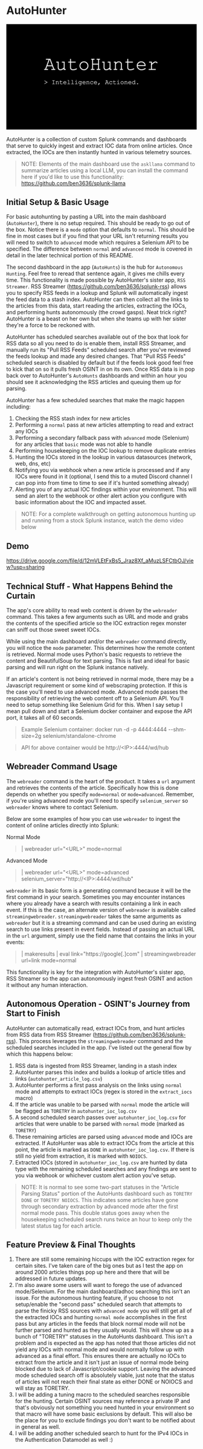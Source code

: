 # AutoHunter
![Alt text](Logo.png)

AutoHunter is a collection of custom Splunk commands and dashboards that serve to quickly ingest and extract IOC data from online articles. Once extracted, the IOCs are then instantly hunted in various telemetry sources.

> NOTE: Elements of the main dashboard use the `askllama` command to summarize articles using a local LLM, you can install the command here if you'd like to use this functionality: https://github.com/ben3636/splunk-llama

## Initial Setup & Basic Usage
For basic autohunting by pasting a URL into the main dashboard (`AutoHunter`), there is no setup required. This should be ready to go out of the box. Notice there is a `mode` option that defaults to `normal`. This should be fine in most cases but if you find that your URL isn't returning results you will need to switch to `advanced` mode which requires a Selenium API to be specified. The difference between `normal` and `advanced` mode is covered in detail in the later technical portion of this README.

The second dashboard in the app (`AutoHunts`) is the hub for `Autonomous Hunting`. Feel free to reread that sentence again, it gives me chills every time. This functionality is made possible by AutoHunter's sister app, `RSS Streamer`. RSS Streamer (https://github.com/ben3636/splunk-rss) allows you to specify RSS feeds in a lookup and Splunk will automatically ingest the feed data to a stash index. AutoHunter can then collect all the links to the articles from this data, start reading the articles, extracting the IOCs, and performing hunts autonomously (the crowd gasps). Neat trick right? AutoHunter is a beast on her own but when she teams up with her sister they're a force to be reckoned with. 

AutoHunter has scheduled searches available out of the box that look for RSS data so all you need to do is enable them, install RSS Streamer, and manually run its "Pull RSS Feeds" scheduled search after you've reviewed the feeds lookup and made any desired changes. That "Pull RSS Feeds" scheduled search is disabled by default but if the feeds look good feel free to kick that on so it pulls fresh OSINT in on its own. Once RSS data is in pop back over to AutoHunter's `AutoHunts` dashboards and within an hour you should see it acknowledging the RSS articles and queuing them up for parsing. 

AutoHunter has a few scheduled searches that make the magic happen including:

1. Checking the RSS stash index for new articles
2. Performing a `normal` pass at new articles attempting to read and extract any IOCs
3. Performing a secondary fallback pass with `advanced` mode (Selenium) for any articles that `basic` mode was not able to handle
4. Performing housekeeping on the IOC lookup to remove duplicate entries
5. Hunting the IOCs stored in the lookup in various datasources (network, web, dns, etc)
6. Notifying you via webhook when a new article is processed and if any IOCs were found in it (optional, I send this to a muted Discord channel I can pop into from time to time to see if it's hunted something already)
7. Alerting you of any actual IOC findings within your environment. This will send an alert to the webhook or other alert action you configure with basic information about the IOC and impacted asset.

> NOTE: For a complete walkthrough on getting autonomous hunting up and running from a stock Splunk instance, watch the demo video below

## Demo
https://drive.google.com/file/d/12mVLEtFxBs5_Jraz8Xf_aMuzLSFCtbOJ/view?usp=sharing

## Technical Stuff - What Happens Behind the Curtain
The app's core ability to read web content is driven by the `webreader` command. This takes a few arguments such as URL and mode and grabs the contents of the specified article so the IOC extraction regex monster can sniff out those sweet sweet IOCs.

While using the main dashboard and/or the `webreader` command directly, you will notice the `mode` parameter. This determines how the remote content is retrieved. Normal mode uses Python's basic requests to retrieve the content and BeautifulSoup for text parsing. This is fast and ideal for basic parsing and will run right on the Splunk instance natively.

If an article's content is not being retrieved in normal mode, there may be a Javascript requirement or some kind of webscraping protection. If this is the case you'll need to use advanced mode. Advanced mode passes the responsibility of retrieving the web content off to a Selenium API. You'll need to setup something like Selenium Grid for this. When I say setup I mean pull down and start a Selenium docker container and expose the API port, it takes all of 60 seconds.

> Example Selenium container: docker run -d -p 4444:4444 --shm-size=2g selenium/standalone-chrome

> API for above container would be http://\<IP\>:4444/wd/hub

## Webreader Command Usage
The `webreader` command is the heart of the product. It takes a `url` argument and retrieves the contents of the article. Specifically how this is done depends on whether you specify `mode=normal` or `mode=advanced`. Remember, if you're using advanced mode you'll need to specify `selenium_server` so `webreader` knows where to contact Selenium.

Below are some examples of how you can use `webreader` to ingest the content of online articles directly into Splunk:

Normal Mode
> | webreader url="\<URL\>" mode=normal

Advanced Mode
> | webreader url="\<URL\>" mode=advanced selenium_server="http://\<IP\>:4444/wd/hub"

`webreader` in its basic form is a generating command because it will be the first command in your search. Sometimes you may encounter instances where you already have a search with results containing a link in each event. If this is the case, an alternate version of `webreader` is available called `streamingwebreader`. `streamingwebreader` takes the same arguments as `webreader` but it is a streaming command and can be used during an existing search to use links present in event fields. Instead of passing an actual URL in the `url` argument, simply use the field name that contains the links in your events:

> | makeresults | eval link="https://google[.]com" | streamingwebreader url=link mode=normal

This functionality is key for the integration with AutoHunter's sister app, RSS Streamer so the app can autonomously ingest fresh OSINT and action it without any human interaction.

## Autonomous Operation - OSINT's Journey from Start to Finish
AutoHunter can automatically read, extract IOCs from, and hunt articles from RSS data from RSS Streamer (https://github.com/ben3636/splunk-rss). This process leverages the `streamingwebreader` command and the scheduled searches included in the app. I've listed out the general flow by which this happens below:

1. RSS data is ingested from RSS Streamer, landing in a stash index
2. AutoHunter parses this index and builds a lookup of article titles and links (`autohunter_article_log.csv`)
3. AutoHunter performs a first pass analysis on the links using `normal` mode and attempts to extract IOCs (regex is stored in the `extract_iocs` macro)
4. If the article was unable to be parsed with `normal` mode the article will be flagged as `TORETRY` in `autohunter_ioc_log.csv`
5. A second scheduled search passes over `autohunter_ioc_log.csv` for articles that were unable to be parsed with `normal` mode (marked as `TORETRY`)
6. These remaining articles are parsed using `advanced` mode and IOCs are extracted. If AutoHunter was able to extract IOCs from the article at this point, the article is marked as `DONE` in `autohunter_ioc_log.csv`. If there is still no yield from extraction, it is marked with `NOIOCS`.
7. Extracted IOCs (stored in `autohunter_ioc_log.csv` are hunted by data type with the remaining scheduled searches and any findings are sent to you via webhook or whichever custom alert action you've setup.

> NOTE: It is normal to see some two-part statuses in the "Article Parsing Status" portion of the AutoHunts dashboard such as `TORETRY DONE` or `TORETRY NOIOCS`. This indicates some articles have gone through secondary extraction by advanced mode after the first normal mode pass. This double status goes away when the housekeeping scheduled search runs twice an hour to keep only the latest status tag for each article.

## Feature Preview & Final Thoughts
1. There are still some remaining hiccups with the IOC extraction regex for certain sites. I've taken care of the big ones but as I test the app on around 2000 articles things pop up here and there that will be addressed in future updates. 
2. I'm also aware some users will want to forego the use of advanced mode/Selenium. For the main dashboard/adhoc searching this isn't an issue. For the autonomous hunting feature, if you choose to not setup/enable the "second pass" scheduled search that attempts to parse the finicky RSS sources with `advanced mode` you will still get all of the extracted IOCs and hunting `normal mode` accomplishes in the first pass but any articles in the feeds that block normal mode will not be further parsed and hunted as they usually would. This will show up as a bunch of "TORETRY" statuses in the AutoHunts dashboard. This isn't a problem and is expected as the app has noted that those articles did not yield any IOCs with normal mode and would normally follow up with advanced as a final effort. This ensures there are actually no IOCs to extract from the article and it isn't just an issue of normal mode being blocked due to lack of Javascript/cookie support. Leaving the advanced mode scheduled search off is absolutely viable, just note that the status of articles will not reach their final state as either DONE or NOIOCS and will stay as TORETRY.
3. I will be adding a tuning macro to the scheduled searches responsible for the hunting. Certain OSINT sources may reference a private IP and that's obviously not something you need hunted in your environment so that macro will have some basic exclusions by default. This will also be the place for you to exclude findings you don't want to be notified about in general as well.  
4. I will be adding another scheduled search to hunt for the IPv4 IOCs in the Authentication Datamodel as well :)

